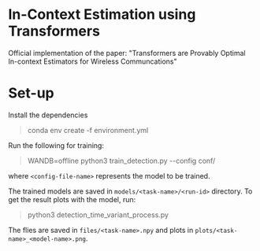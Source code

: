 # In-Context Estimation using Transformers
Official implementation of the paper: "Transformers are Provably Optimal In-context Estimators for Wireless Communcations"

# Set-up
Install the dependencies

> conda env create -f environment.yml

Run the following for training:
> WANDB=offline python3 train_detection.py --config conf/<config-file-name>

where `<config-file-name>` represents the model to be trained.

The trained models are saved in `models/<task-name>/<run-id>` directory. To get the result plots with the model, run:
> python3 detection_time_variant_process.py <task-name> <run-id>

The flies are saved in `files/<task-name>.npy` and plots in `plots/<task-name>_<model-name>.png`.




